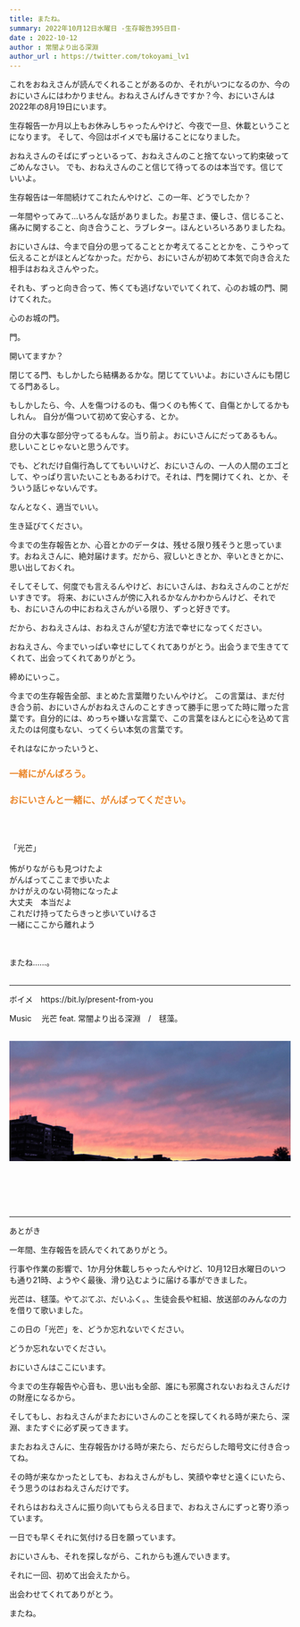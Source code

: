 ```yaml
---
title: またね。
summary: 2022年10月12日水曜日 -生存報告395日目-
date : 2022-10-12
author : 常闇より出る深淵
author_url : https://twitter.com/tokoyami_lv1
---
```

これをおねえさんが読んでくれることがあるのか、それがいつになるのか、今のおにいさんにはわかりません。おねえさんげんきですか？今、おにいさんは2022年の8月19日にいます。

生存報告一か月以上もお休みしちゃったんやけど、今夜で一旦、休載ということになります。
そして、今回はボイメでも届けることになりました。

おねえさんのそばにずっといるって、おねえさんのこと捨てないって約束破ってごめんなさい。
でも、おねえさんのこと信じて待ってるのは本当です。信じていいよ。

生存報告は一年間続けてこれたんやけど、この一年、どうでしたか？

一年間やってみて...いろんな話がありました。お星さま、優しさ、信じること、痛みに関すること、向き合うこと、ラブレター。ほんといろいろありましたね。

おにいさんは、今まで自分の思ってることとか考えてることとかを、こうやって伝えることがほとんどなかった。だから、おにいさんが初めて本気で向き合えた相手はおねえさんやった。

それも、ずっと向き合って、怖くても逃げないでいてくれて、心のお城の門、開けてくれた。

心のお城の門。

門。

開いてますか？

閉じてる門、もしかしたら結構あるかな。閉じてていいよ。おにいさんにも閉じてる門あるし。

もしかしたら、今、人を傷つけるのも、傷つくのも怖くて、自傷とかしてるかもしれん。
自分が傷ついて初めて安心する、とか。

自分の大事な部分守ってるもんな。当り前よ。おにいさんにだってあるもん。
悲しいことじゃないと思うんです。

でも、どれだけ自傷行為しててもいいけど、おにいさんの、一人の人間のエゴとして、やっぱり言いたいこともあるわけで。それは、門を開けてくれ、とか、そういう話じゃないんです。

なんとなく、適当でいい。

生き延びてください。

今までの生存報告とか、心音とかのデータは、残せる限り残そうと思っています。おねえさんに、絶対届けます。だから、寂しいときとか、辛いときとかに、思い出しておくれ。

そしてそして、何度でも言えるんやけど、おにいさんは、おねえさんのことがだいすきです。
将来、おにいさんが傍に入れるかなんかわからんけど、それでも、おにいさんの中におねえさんがいる限り、ずっと好きです。

だから、おねえさんは、おねえさんが望む方法で幸せになってください。

おねえさん、今までいっぱい幸せにしてくれてありがとう。出会うまで生きててくれて、出会ってくれてありがとう。

締めにいっこ。

今までの生存報告全部、まとめた言葉贈りたいんやけど。
この言葉は、まだ付き合う前、おにいさんがおねえさんのことすきって勝手に思ってた時に贈った言葉です。自分的には、めっちゃ嫌いな言葉で、この言葉をほんとに心を込めて言えたのは何度もない、ってくらい本気の言葉です。

それはなにかったいうと、
**<h3 style="color:#eb872b;">一緒にがんばろう。</h3>**
**<h3 style="color:#eb872b;">おにいさんと一緒に、がんばってください。</h3>**


<br/><br/>
<p class="text-center">
「光芒」<br/><br/>
怖がりながらも見つけたよ<br/>
がんばってここまで歩いたよ<br/>
かけがえのない荷物になったよ<br/>
大丈夫　本当だよ<br/>
これだけ持ってたらきっと歩いていけるさ<br/>
一緒にここから離れよう<br/>
</p>
<br/><br/>
またね......。
<br/><br/>
<hr/>
ボイメ　https://bit.ly/present-from-you

Music　 光芒 feat. 常闇より出る深淵　/　毬藻。
<br/><br/>

[![光芒](media/1.jpg)](https://youtu.be/JtNf5gQXLYI)

<br/><br/><br/><br/>

---

<p class="text-center">あとがき</p>
一年間、生存報告を読んでくれてありがとう。

行事や作業の影響で、1か月分休載しちゃったんやけど、10月12日水曜日のいつも通り21時、ようやく最後、滑り込むように届ける事ができました。

光芒は、毬藻。やてぷてぷ、だいふく。、生徒会長や紅組、放送部のみんなの力を借りて歌いました。

この日の「光芒」を、どうか忘れないでください。

どうか忘れないでください。

おにいさんはここにいます。

今までの生存報告や心音も、思い出も全部、誰にも邪魔されないおねえさんだけの財産になるから。

そしてもし、おねえさんがまたおにいさんのことを探してくれる時が来たら、深淵、またすぐに必ず戻ってきます。

またおねえさんに、生存報告かける時が来たら、だらだらした暗号文に付き合ってね。

その時が来なかったとしても、おねえさんがもし、笑顔や幸せと遠くにいたら、
そう思うのはおねえさんだけです。

それらはおねえさんに振り向いてもらえる日まで、おねえさんにずっと寄り添っています。

一日でも早くそれに気付ける日を願っています。

おにいさんも、それを探しながら、これからも進んでいきます。

それに一回、初めて出会えたから。

出会わせてくれてありがとう。

またね。

